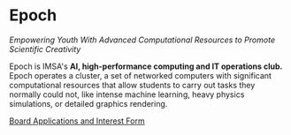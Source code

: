 # Epoch

*Empowering Youth With Advanced Computational Resources to Promote Scientific Creativity*

Epoch is IMSA's **AI, high-performance computing and IT operations club.** Epoch operates a cluster, a set of networked computers with significant computational resources that allow students to carry out tasks they normally could not, like intense machine learning, heavy physics simulations, or detailed graphics rendering.

[Board Applications and Interest Form](https://epochml.org/docs/Board/Applications.html)
